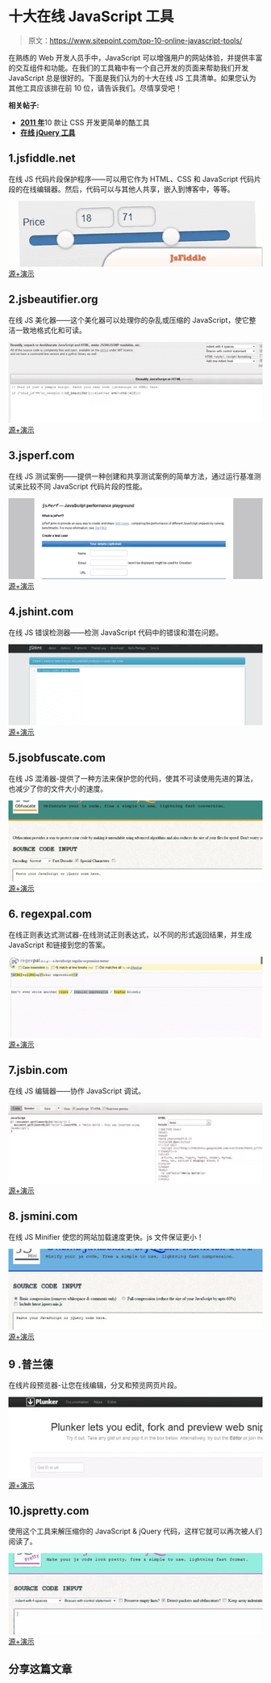 # 十大在线 JavaScript 工具

> 原文：<https://www.sitepoint.com/top-10-online-javascript-tools/>

在熟练的 Web 开发人员手中，JavaScript 可以增强用户的网站体验，并提供丰富的交互组件和功能。在我们的工具箱中有一个自己开发的页面来帮助我们开发 JavaScript 总是很好的。下面是我们认为的十大在线 JS 工具清单。如果您认为其他工具应该排在前 10 位，请告诉我们。尽情享受吧！

**相关帖子:**

*   [**2011 年**](http://www.jquery4u.com/dynamic-css-2/10-cool-tools-easier-css-development-2011/)10 款让 CSS 开发更简单的酷工具
*   [**在线 jQuery 工具**](http://www.jquery4u.com/tools/)

## 1.jsfiddle.net

在线 JS 代码片段保护程序——可以用它作为 HTML、CSS 和 JavaScript 代码片段的在线编辑器。然后，代码可以与其他人共享，嵌入到博客中，等等。

 [![jsfiddle](img/1df1432e0879bc6721f2b4d176c6013f.png)](https://jsfiddle.net/) 
[源+演示](https://jsfiddle.net/)

## 2.jsbeautifier.org

在线 JS 美化器——这个美化器可以处理你的杂乱或压缩的 JavaScript，使它整洁一致地格式化和可读。

 [![jsbeautifier](img/a229f483676e5c35464d3ad9b422f174.png)](http://jsbeautifier.org/) 
[源+演示](http://jsbeautifier.org/)

## 3.jsperf.com

在线 JS 测试案例——提供一种创建和共享测试案例的简单方法，通过运行基准测试来比较不同 JavaScript 代码片段的性能。

 [![jsperf](img/6a804699dd98b7cc0fc30d24022e30bc.png)](http://jsperf.com/) 
[源+演示](http://jsperf.com/)

## 4.jshint.com

在线 JS 错误检测器——检测 JavaScript 代码中的错误和潜在问题。

 [![jshint](img/86ca8f7cbacc8257f555db7ad285e188.png)](http://www.jshint.com/) 
[源+演示](http://www.jshint.com/)

## 5.jsobfuscate.com

在线 JS 混淆器-提供了一种方法来保护您的代码，使其不可读使用先进的算法，也减少了你的文件大小的速度。

 [![jsobfuscate](img/9740a31eea67c8a7e443ed75f087fecb.png)](http://jsobfuscate.com/) 
[源+演示](http://jsobfuscate.com/)

## 6\. regexpal.com

在线正则表达式测试器-在线测试正则表达式，以不同的形式返回结果，并生成 JavaScript 和链接到您的答案。

 [![regexpal](img/a338dded031d8bddfbc6d9880f4af2ae.png)](http://regexpal.com/) 
[源+演示](http://regexpal.com/)

## 7.jsbin.com

在线 JS 编辑器——协作 JavaScript 调试。

 [![jsbin](img/f5d654b53b4a7ddbee4d9e9d7a4e796e.png)](http://jsbin.com/#javascript,html) 
[源+演示](http://jsbin.com/#javascript,html)

## 8\. jsmini.com

在线 JS Minifier 使您的网站加载速度更快。js 文件保证更小！

 [![jsmini](img/be2794ab776ff299f34eb13e2f688cfb.png)](http://jsmini.com/) 
[源+演示](http://jsmini.com/)

## 9 .普兰德

在线片段预览器-让您在线编辑，分叉和预览网页片段。

 [![plunker](img/3375fb51acb80731d154c7384110e5f9.png)](http://plunker.no.de/) 
[源+演示](http://plunker.no.de/)

## 10.jspretty.com

使用这个工具来解压缩你的 JavaScript & jQuery 代码，这样它就可以再次被人们阅读了。

 [![jspretty](img/9e6736e29d49adf0bb2099eb0fb08010.png)](http://www.jspretty.com/) 
[源+演示](http://www.jspretty.com/)

## 分享这篇文章
